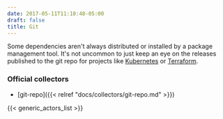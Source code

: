 ```yaml
---
date: 2017-05-11T11:10:48-05:00
draft: false
title: Git
---
```


Some dependencies aren't always distributed or installed by a package
management tool. It's not uncommon to just keep an eye on the releases
published to the git repo for projects like
[Kubernetes](https://github.com/kubernetes/kubernetes) or
[Terraform](https://github.com/hashicorp/terraform).

### Official collectors

- [git-repo]({{< relref "docs/collectors/git-repo.md" >}})

{{< generic_actors_list >}}

